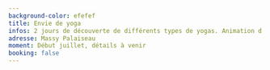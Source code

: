 ```yaml
---
background-color: efefef
title: Envie de yoga
infos: 2 jours de découverte de différents types de yogas. Animation d'une séance de yoga du rire
adresse: Massy Palaiseau
moment: Début juillet, détails à venir
booking: false
---
```

